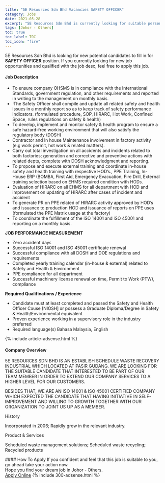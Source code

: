 ```yaml
---
title: "5E Resources Sdn Bhd Vacancies SAFETY OFFICER" 
category: Jobs 
date: 2021-05-28 
excerpt: "5E Resources Sdn Bhd is currently looking for suitable person to fill in the SAFETY OFFICER which based in Johor - Others" 
tags: [Johor - Others] 
toc: true 
toc_label: TOC 
toc_icon: "fire" 
--- 
```


<p>5E Resources Sdn Bhd is looking for new potential candidates to fill in for <b>SAFETY OFFICER</b> position. If you currently looking for new job opportunities and qualified with the job desc, feel free to apply this job.
</p><div><div><h4>Job Description</h4></div><div><div><span><div><ul><li><span>To ensure company OHSMS is in compliance with the International Standards, government regulation, and </span>other requirements and reported in writing to the management on monthly basis.</li><li>&#183;The Safety Officer shall compile and update all related safety and health issues in a monthly report so as to keep track of safety performance indicators. (formulated procedure, SOP, HIRARC, Hot Work, Confined Space, rules regulations on safety &amp; health)</li><li>To develop, implement and monitor safety &amp; health program to ensure a safe hazard-free working environment that will also satisfy the regulatory body (DOSH)</li><li>Contractor and In house Maintenance involvement in factory activity (e.g work permit, hot work &amp;&#160;related matters).</li><li>Carry out total investigation on all accidents and incidents related to both factories; generation and corrective and preventive actions with related depts, complete with DOSH&#160;acknowledgment and reporting.</li><li>To propose and execute external training and coordinate in-house safety and health training with respective HOD&#8217;s., PPE Training, In-House ERP (BOMBA, First Aid, Emergency Evacuation, Fire Drill, External training selection based on EHMS required condition with HODs.</li><li>Evaluation of HIRARC on all EHMS for all department with HOD and improvement on updating of HIRARC after cases of incident and accident</li><li>To generate PR on PPE related of HIRARC activity approved by HOD&#8217;s and issuance to production HOD and issuance of reports on PPE uses (formulated the PPE Matrix&#160;usage at the factory)&#160;&#160;</li><li>To coordinate the fulfillment of the ISO 14001 and ISO 45001 and reporting on a monthly basis.</li></ul><p><strong>JOB PERFORMANCE MEASUREMENT</strong></p><ul><li>Zero accident days</li><li>Successful ISO 14001 and ISO 45001 certificate renewal</li><li>Successful compliance with all DOSH and DOE regulations and requirements</li><li>Completed yearly training calendar (in-house &amp; external)&#160;related to Safety and Health &amp; Environment</li><li>PPE compliance for all department</li><li>Successful machinery license renewal on time, Permit to Work (PTW), compliance</li></ul><p><strong>Required Qualifications / Experience</strong></p><ul><li>Candidate must at least completed and passed the Safety and Health Officer Couse [NIOSH] or possess a Graduate Diploma/Degree&#160;in Safety &amp; Health/Environmental equivalent</li><li>Proven experience working in a supervisory role in the industry preferred</li><li>Required language(s) Bahasa Malaysia, English</li></ul></div></span></div></div></div> 
{% include article-adsense.html %} 
<div><div><h4>Company Overview</h4></div><div><div><span><div><p>5E RESOURCES SDN BHD IS AN ESTABLISH SCHEDULE WASTE RECOVERY INDUSTRIAL WHICH&#160;LOCATED AT PASIR GUDANG. WE ARE LOOKING FOR THE SUITABLE CANDIDATE THAT INTERESTED TO BE PART OF OUR TEAM&#160;MEMBER IN ORDER TO EXTEND OUR COMPANY SERVICES TO A HIGHER LEVEL FOR OUR CUSTOMERS.</p><p>BESIDES THAT, WE ARE AN ISO 14001 &amp; ISO 45001 CERTIFIED COMPANY WHICH EXPECTED THE CANDIDATE THAT HAVING INITIATIVE IN SELF-IMPROVEMENT AND WILLING TO GROWTH TOGETHER WITH OUR ORGANIZATION TO JOINT US UP AS A MEMBER.</p><p>History</p><p>Incorporated in 2006; Rapidly grow in the relevant industry.</p><p>Product &amp; Services</p><p>Scheduled waste management solutions; Scheduled waste recycling; Recycled products</p></div></span></div></div></div> 
#### How To Apply 
If you confident and feel that this job is suitable to you, go ahead take your action now. <br/> 
Hope you find your dream job in Johor - Others. <br/> 
<a href="https://www.jobstreet.com.my/en/job/safety-officer-4578308?jobId=jobstreet-my-job-4578308&" class="btn btn--info" target="_blank" rel="nofollow noopenner">Apply Online</a> 
{% include 300-adsense.html %} 